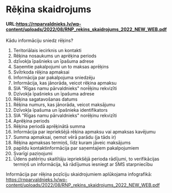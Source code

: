 # Rēķina skaidrojums

#### URL:https://rnparvaldnieks.lv/wp-content/uploads/2022/08/RNP_rekins_skaidrojums_2022_NEW_WEB.pdf

Kādu informāciju sniedz rēķins?

1. Teritoriālais iecirknis un kontakti
2. Rēķina nosaukums un aprēķina periods
3. dzīvokļa īpašnieks un īpašuma adrese
4. Saņemtie pakalpojumi un to maksas aprēķins
5. Svītrkoda rēķina apmaksai
6. Informācija par pakalpojuma sniedzēju
7. Informācija, kas jānorāda, veicot rēķina apmaksu
8. SIA "Rīgas namu pārvaldnieks" norēķinu rekvizīti
9.  Dzīvokļa īpašnieks un īpašuma adrese
10.  Rēķina sagatavošanas datums
11.  Rēķina numurs, kas jānorāda, veicot maksājumu
12.  Dzīvokļa īpašuma un īpašnieka identifikators
13.  SIA "Rīgas namu pārvaldnieks" norēķinu rekvizīti
14.  Aprēķina periods
15.  Rēķina periodā aprēķinātā summa
16.   Informācija par iepriekšējā rēķina apmaksu vai apmaksas kavējumu
17.   Summa apmaksai, ņemot vērā parādu (ja tāds ir)
18.   Rēķina apmaksas termiņš, līdz kuram jāveic maksājums
19.   papildu kontaktinformācija par saņemtajiem pakalpojumiem
20.   Svarīgi paziņojumi
21.   Ūdens patēriņu skaitītāju iepriekšējā  perioda rādījumi, to verifikācijas termiņš un informācija, kā rādījumus iesniegt ar SMS starpniecību

 Informācija par rēķina pozīciju skaidrojumiem aplūkojama infografikā: https://rnparvaldnieks.lv/wp-content/uploads/2022/08/RNP_rekins_skaidrojums_2022_NEW_WEB.pdf    

